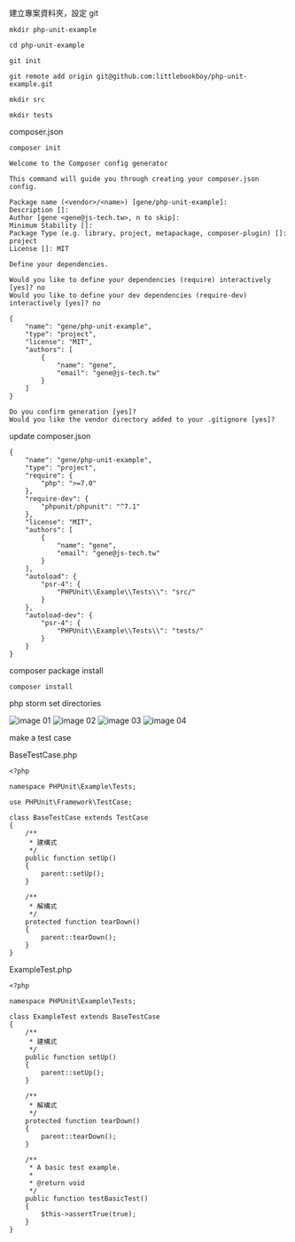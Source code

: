 建立專案資料夾，設定 git

    mkdir php-unit-example
    
    cd php-unit-example
    
    git init
    
    git remote add origin git@github.com:littlebookboy/php-unit-example.git
    
    mkdir src
    
    mkdir tests


composer.json

    composer init

    Welcome to the Composer config generator
    
    This command will guide you through creating your composer.json config.
    
    Package name (<vendor>/<name>) [gene/php-unit-example]:
    Description []:
    Author [gene <gene@js-tech.tw>, n to skip]:
    Minimum Stability []:
    Package Type (e.g. library, project, metapackage, composer-plugin) []: project
    License []: MIT
    
    Define your dependencies.
    
    Would you like to define your dependencies (require) interactively [yes]? no
    Would you like to define your dev dependencies (require-dev) interactively [yes]? no
    
    {
        "name": "gene/php-unit-example",
        "type": "project",
        "license": "MIT",
        "authors": [
            {
                "name": "gene",
                "email": "gene@js-tech.tw"
            }
        ]
    }
    
    Do you confirm generation [yes]?
    Would you like the vendor directory added to your .gitignore [yes]?

update composer.json

    {
        "name": "gene/php-unit-example",
        "type": "project",
        "require": {
            "php": ">=7.0"
        },
        "require-dev": {
            "phpunit/phpunit": "^7.1"
        },
        "license": "MIT",
        "authors": [
            {
                "name": "gene",
                "email": "gene@js-tech.tw"
            }
        ],
        "autoload": {
            "psr-4": {
                "PHPUnit\\Example\\Tests\\": "src/"
            }
        },
        "autoload-dev": {
            "psr-4": {
                "PHPUnit\\Example\\Tests\\": "tests/"
            }
        }
    }
  
composer package install
    
    composer install

php storm set directories

![image 01](https://farm1.staticflickr.com/899/26508935817_aa60a5d2d1_o.png)
![image 02](https://farm1.staticflickr.com/801/26508935697_c16b3ee621_o.png)
![image 03](https://farm1.staticflickr.com/797/39570136360_3db7c0fa18_o.png)
![image 04](https://farm1.staticflickr.com/864/26508935637_e21f99d833_o.png)

make a test case

BaseTestCase.php

    <?php
    
    namespace PHPUnit\Example\Tests;
    
    use PHPUnit\Framework\TestCase;
    
    class BaseTestCase extends TestCase
    {
        /**
         * 建構式
         */
        public function setUp()
        {
            parent::setUp();
        }
    
        /**
         * 解構式
         */
        protected function tearDown()
        {
            parent::tearDown();
        }
    }

ExampleTest.php

    <?php
    
    namespace PHPUnit\Example\Tests;
    
    class ExampleTest extends BaseTestCase
    {
        /**
         * 建構式
         */
        public function setUp()
        {
            parent::setUp();
        }
    
        /**
         * 解構式
         */
        protected function tearDown()
        {
            parent::tearDown();
        }
    
        /**
         * A basic test example.
         *
         * @return void
         */
        public function testBasicTest()
        {
            $this->assertTrue(true);
        }
    }
